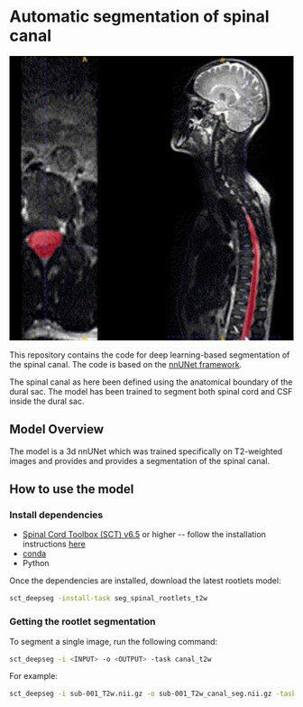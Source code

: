 # Automatic segmentation of spinal canal

<p align="center">
  <img src="https://github.com/ivadomed/model-canal-seg/blob/abels/assets/canal_seg_visual.gif" alt="Segmentation on whole-spine image viewed on axial and sagittal planes" width="800">
</p>

This repository contains the code for deep learning-based segmentation of the spinal canal. 
The code is based on the [nnUNet framework](https://github.com/MIC-DKFZ/nnUNet).

The spinal canal as here been defined using the anatomical boundary of the dural sac. The model has been trained to segment both spinal cord and CSF inside the dural sac. 

## Model Overview

The model is a 3d nnUNet which was trained specifically on T2-weighted images and provides and provides a segmentation of the spinal canal. 

## How to use the model

### Install dependencies

- [Spinal Cord Toolbox (SCT) v6.5](https://github.com/spinalcordtoolbox/spinalcordtoolbox/releases/tag/6.2) or higher -- follow the installation instructions [here](https://github.com/spinalcordtoolbox/spinalcordtoolbox?tab=readme-ov-file#installation)
- [conda](https://conda.io/projects/conda/en/latest/user-guide/install/index.html) 
- Python

Once the dependencies are installed, download the latest rootlets model:

```bash
sct_deepseg -install-task seg_spinal_rootlets_t2w
```

### Getting the rootlet segmentation

To segment a single image, run the following command: 

```bash
sct_deepseg -i <INPUT> -o <OUTPUT> -task canal_t2w 
```

For example:

```bash
sct_deepseg -i sub-001_T2w.nii.gz -o sub-001_T2w_canal_seg.nii.gz -task canal_t2w 